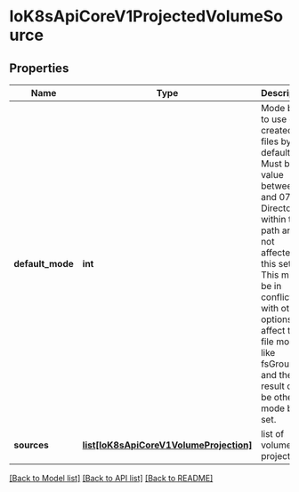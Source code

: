# IoK8sApiCoreV1ProjectedVolumeSource

## Properties
Name | Type | Description | Notes
------------ | ------------- | ------------- | -------------
**default_mode** | **int** | Mode bits to use on created files by default. Must be a value between 0 and 0777. Directories within the path are not affected by this setting. This might be in conflict with other options that affect the file mode, like fsGroup, and the result can be other mode bits set. | [optional] 
**sources** | [**list[IoK8sApiCoreV1VolumeProjection]**](IoK8sApiCoreV1VolumeProjection.md) | list of volume projections | 

[[Back to Model list]](../README.md#documentation-for-models) [[Back to API list]](../README.md#documentation-for-api-endpoints) [[Back to README]](../README.md)


